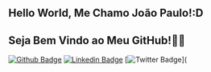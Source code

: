 
## Hello World, Me Chamo João Paulo!:D
## Seja Bem Vindo ao Meu GitHub!👨‍💻
[![Github Badge](https://img.shields.io/badge/-Github-000?style=flat-square&logo=Github&logoColor=white&link=https://github.com/joaopaulonr/joaopaulonr)]([https://github.com/joaopaulonr](https://github.com/joaopaulonr))
[![Linkedin Badge](https://img.shields.io/badge/-LinkedIn-blue?style=flat-square&logo=Linkedin&logoColor=white&link=https://www.linkedin.com/in/jo%C3%A3o-paulo-nobre-rodrigues-10a06a240/)](https://www.linkedin.com/in/jo%C3%A3o-paulo-nobre-rodrigues-10a06a240/)
[![Twitter Badge](https://img.shields.io/badge/-Twitter-1ca0f1?style=flat-square&labelColor=1ca0f1&logo=twitter&logoColor=white&link=h)](
